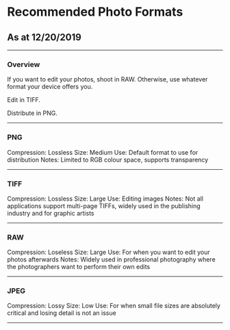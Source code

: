 # Recommended Photo Formats
## As at 12/20/2019

---

### Overview
If you want to edit your photos, shoot in RAW. Otherwise, use whatever format your device offers you.

Edit in TIFF.

Distribute in PNG.

---

### PNG
Compression: Lossless
Size: Medium
Use: Default format to use for distribution
Notes: Limited to RGB colour space, supports transparency

---

### TIFF
Compression: Lossless
Size: Large
Use: Editing images
Notes: Not all applications support multi-page TIFFs, widely used in the publishing industry and for graphic artists

---

### RAW
Compression: Loseless
Size: Large
Use: For when you want to edit your photos afterwards
Notes: Widely used in professional photography where the photographers want to perform their own edits

---

### JPEG
Compression: Lossy
Size: Low
Use: For when small file sizes are absolutely critical and losing detail is not an issue

---
